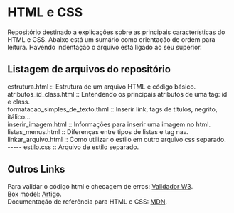 # HTML e CSS

Repositório destinado a explicações sobre as principais características do HTML e CSS. 
Abaixo está um sumário como orientação de ordem para leitura. 
Havendo indentação o arquivo está ligado ao seu superior.

## Listagem de arquivos do repositório
estrutura.html  ::  Estrutura de um arquivo HTML e código básico.\
atributos_id_class.html  ::  Entendendo os principais atributos de uma tag: id e class.\
formatacao_simples_de_texto.thml  :: Inserir link, tags de títulos, negrito, itálico...\
inserir_imagem.html  ::  Informações para inserir uma imagem no html.\
listas_menus.html :: Diferenças entre tipos de listas e tag nav.\
linkar_arquivo.html  ::  Como utilizar o estilo em outro arquivo css separado.\
----- estilo.css  ::  Arquivo de estilo separado.

## Outros Links
Para validar o código html e checagem de erros: [Validador W3](https://validator.w3.org/).\
Box model: [Artigo](https://developer.mozilla.org/pt-BR/docs/Web/CSS/CSS_Box_Model/Introduction_to_the_CSS_box_model).\
Documentação de referência para HTML e CSS: [MDN](https://developer.mozilla.org/en-US/).
